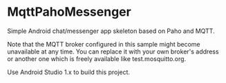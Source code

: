 # MqttPahoMessenger
Simple Android chat/messenger app skeleton based on Paho and MQTT.

Note that the MQTT broker configured in this sample might become unavailable at any time.
You can replace it with your own broker's address or another one which is freely available like test.mosquitto.org.

Use Android Studio 1.x to build this project.

